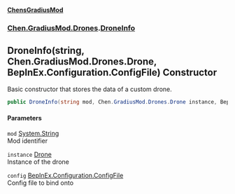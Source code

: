 
#### [ChensGradiusMod](./index 'index')

### [Chen.GradiusMod.Drones](./Y-iPobZkdIiJ9feSuBjDaQ 'Chen.GradiusMod.Drones').[DroneInfo](./HgBDP9HfqsUu394-FlkKCg 'Chen.GradiusMod.Drones.DroneInfo')

## DroneInfo(string, Chen.GradiusMod.Drones.Drone, BepInEx.Configuration.ConfigFile) Constructor
Basic constructor that stores the data of a custom drone.  
```csharp
public DroneInfo(string mod, Chen.GradiusMod.Drones.Drone instance, BepInEx.Configuration.ConfigFile config);
```

#### Parameters
<a name='aOba3p5C-s1tkIE-ywA+Lg'></a>
`mod` [System.String](https://docs.microsoft.com/en-us/dotnet/api/System.String 'System.String')  
Mod identifier  
  
<a name='1CAnfKPY5GznK84jsEU1VQ'></a>
`instance` [Drone](./o+an11PxrqGB40HSHXgvpQ 'Chen.GradiusMod.Drones.Drone')  
Instance of the drone  
  
<a name='gWAnTKJwAmxYQ12tSvTlFA'></a>
`config` [BepInEx.Configuration.ConfigFile](https://docs.microsoft.com/en-us/dotnet/api/BepInEx.Configuration.ConfigFile 'BepInEx.Configuration.ConfigFile')  
Config file to bind onto  
  
